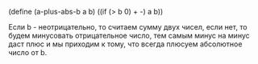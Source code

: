 (define (a-plus-abs-b a b)
  ((if (> b 0) + -) a b))

Если b - неотрицательно, то считаем сумму двух чисел, если нет, то будем минусовать отрицательное число, тем самым минус на минус даст плюс и мы приходим к тому, что всегда плюсуем абсолютное число от b.
